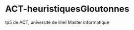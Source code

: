 ACT-heuristiquesGloutonnes
==========================

tp5 de ACT, université de lille1 Master informatique
